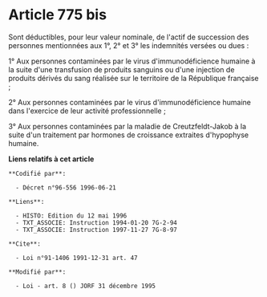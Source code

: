 # Article 775 bis

Sont déductibles, pour leur valeur nominale, de l'actif de succession des personnes mentionnées aux 1°, 2° et 3° les
indemnités versées ou dues :

1° Aux personnes contaminées par le virus d'immunodéficience humaine à la suite d'une transfusion de produits sanguins ou
d'une injection de produits dérivés du sang réalisée sur le territoire de la République française ;

2° Aux personnes contaminées par le virus d'immunodéficience humaine dans l'exercice de leur activité professionnelle ;

3° Aux personnes contaminées par la maladie de Creutzfeldt-Jakob à la suite d'un traitement par hormones de croissance
extraites d'hypophyse humaine.

**Liens relatifs à cet article**

	**Codifié par**:

	  - Décret n°96-556 1996-06-21

	**Liens**:

	  - HISTO: Edition du 12 mai 1996
	  - TXT_ASSOCIE: Instruction 1994-01-20 7G-2-94
	  - TXT_ASSOCIE: Instruction 1997-11-27 7G-8-97

	**Cite**:

	  - Loi n°91-1406 1991-12-31 art. 47

	**Modifié par**:

	  - Loi - art. 8 () JORF 31 décembre 1995
